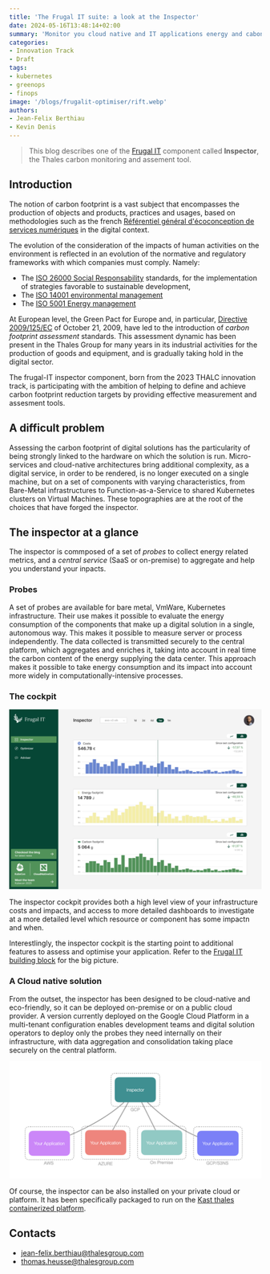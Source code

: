 ```yaml
---
title: 'The Frugal IT suite: a look at the Inspector'
date: 2024-05-16T13:48:14+02:00
summary: 'Monitor you cloud native and IT applications energy and cabon impacts'
categories:
- Innovation Track
- Draft
tags:
- kubernetes
- greenops
- finops
image: '/blogs/frugalit-optimiser/rift.webp'
authors: 
- Jean-Felix Berthiau
- Kevin Denis 
---
```


> This blog describes one of the [Frugal IT](/building-blocks/frugalit) component called **Inspector**, the Thales carbon monitoring and assement tool.

## Introduction

The notion of carbon footprint is a vast subject that encompasses the production of objects and products, practices and usages, based on methodologies such as the french  [Référentiel général d'écoconception de services numériques](https://ecoresponsable.numerique.gouv.fr/publications/referentiel-general-ecoconception/) in the digital context.

The evolution of the consideration of the impacts of human activities on the environment is reflected in an evolution of the normative and regulatory frameworks with which companies must comply. Namely:

* The [ISO 26000 Social Responsability](https://www.iso.org/iso-26000-social-responsibility.html) standards, for the implementation of strategies favorable to sustainable development, 
* The [ISO 14001 environmental management](https://www.iso.org/standards/popular/iso-14000-family)
* The [ISO 5001 Energy management](https://www.iso.org/iso-50001-energy-management.html)

At European level, the Green Pact for Europe and, in particular, [Directive 2009/125/EC](https://eur-lex.europa.eu/legal-content/FR/TXT/HTML/?uri=CELEX:32009L0125) of October 21, 2009, have led to the introduction of *carbon footprint assessment* standards. This assessment dynamic has been present in the Thales Group for many years in its industrial activities for the production of goods and equipment, and is gradually taking hold in the digital sector. 

The frugal-IT inspector component, born from the 2023 THALC innovation track, is participating with the ambition of helping to define and achieve carbon footprint reduction targets by providing effective measurement and assesment tools. 

## A difficult problem

Assessing the carbon footprint of digital solutions has the particularity of being strongly linked to the hardware on which the solution is run. Micro-services and cloud-native architectures bring additional complexity, as a digital service, in order to be rendered, is no longer executed on a single machine, but on a set of components with varying characteristics, from Bare-Metal infrastructures to Function-as-a-Service to shared Kubernetes clusters on Virtual Machines. These topographies are at the root of the choices that have forged the inspector. 

## The inspector at a glance

The inspector is commposed of a set of *probes* to collect energy related metrics, and a *central service* (SaaS or on-premise) to aggregate and help you understand your inpacts.

### Probes 

A set of probes are available for bare metal, VmWare, Kubernetes infrastructure. 
Their use makes it possible to evaluate the energy consumption of the components that make up a digital solution in a single, autonomous way. This makes it possible to measure server or process independently. The data collected is transmitted securely to the central platform, which aggregates and enriches it, taking into account in real time the carbon content of the energy supplying the data center. This approach makes it possible to take energy consumption and its impact into account more widely in computationally-intensive processes.

### The cockpit

![Inspector home dasjboard](inspector.png)

The inspector cockpit provides both a high level view of your infrastructure costs and impacts, 
and access to more detailed dashboards to
investigate at a more detailed level which resource or component has some impactn and when. 

Interestlingly, the inspector cockpit is the starting point to additional features to assess and optimise your application. Refer to the [Frugal IT building block](/building-blocks/frugalit) for the big picture. 

### A Cloud native solution

From the outset, the inspector has been designed to be cloud-native and eco-friendly, so it can be deployed on-premise or on a public cloud provider. A version currently deployed on the Google Cloud Platform in a multi-tenant configuration enables development teams and digital solution operators to deploy only the probes they need internally on their infrastructure, with data aggregation and consolidation taking place securely on the central platform.  

![Inspector As A Service](inspector-saas.png)

Of course, the inspector can be also installed on your private cloud or platform. It has been specifically
packaged to run on the [Kast thales containerized platform](/building-blocks/kast).

## Contacts

- jean-felix.berthiau@thalesgroup.com
- thomas.heusse@thalesgroup.com
